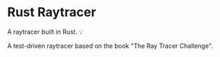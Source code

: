 # Rust Raytracer

A raytracer built in Rust. 💡

A test-driven raytracer based on the book "The Ray Tracer Challenge".
